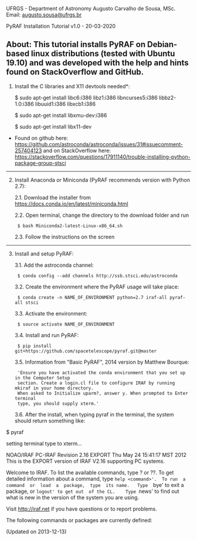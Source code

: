 UFRGS - Department of Astronomy
Augusto Carvalho de Sousa, MSc. 
Email: augusto.sousa@ufrgs.br

PyRAF Installation Tutorial v1.0 - 20-03-2020

About: This tutorial installs PyRAF on Debian-based linux distributions (tested with Ubuntu 19.10) and was developed with the help and hints found on StackOverflow and GitHub.
-----------------------------------------------------------------
1. Install the C libraries and X11 devtools needed*:

	$ sudo apt-get install libc6:i386 libz1:i386 libncurses5:i386 libbz2-1.0:i386 libuuid1:i386 libxcb1:i386

	$ sudo apt-get install libxmu-dev:i386

	$ sudo apt-get install libx11-dev

* Found on github here: https://github.com/astroconda/astroconda/issues/31#issuecomment-257404123
and on StackOverflow here: https://stackoverflow.com/questions/17911140/trouble-installing-python-package-group-stsci
-----------------------------------------------------------------
2. Install Anaconda or Miniconda (PyRAF recommends version with Python 2.7):

	2.1. Download the installer from https://docs.conda.io/en/latest/miniconda.html 

	2.2. Open terminal, change the directory to the download folder and run

		$ bash Miniconda2-latest-Linux-x86_64.sh

	2.3. Follow the instructions on the screen
-----------------------------------------------------------------
3. Install and setup PyRAF:

	3.1. Add the astroconda channel: 

		$ conda config --add channels http://ssb.stsci.edu/astroconda

	3.2. Create the environment where the PyRAF usage will take place:

		$ conda create -n NAME_OF_ENVIRONMENT python=2.7 iraf-all pyraf-all stsci

	3.3. Activate the environment:

		$ source activate NAME_OF_ENVIRONMENT

	3.4. Install and run PyRAF:

		$ pip install git+https://github.com/spacetelescope/pyraf.git@master
	
	3.5. Information from "Basic PyRAF", 2014 version by Matthew Bourque:

		'Ensure you have activated the conda environment that you set up in the Computer Setup
		section. Create a login.cl file to configure IRAF by running mkiraf in your home directory.
		When asked to Initialize uparm?, answer y. When prompted to Enter terminal
		type, you should supply xterm.'


	3.6. After the install, when typing pyraf in the terminal, the system should return something like:

$ pyraf

setting terminal type to xterm...

   NOAO/IRAF PC-IRAF Revision 2.16 EXPORT Thu May 24 15:41:17 MST 2012
      This is the EXPORT version of IRAF V2.16 supporting PC systems.


  Welcome to IRAF.  To list the available commands, type ? or ??.  To get
  detailed information about a command, type `help <command>'.  To run  a
  command  or  load  a  package,  type  its name.   Type  `bye' to exit a
  package, or `logout' to get out  of the CL.    Type `news' to find  out
  what is new in the version of the system you are using.  

  Visit http://iraf.net if you have questions or to report problems.

  The following commands or packages are currently defined:

  (Updated on 2013-12-13)



